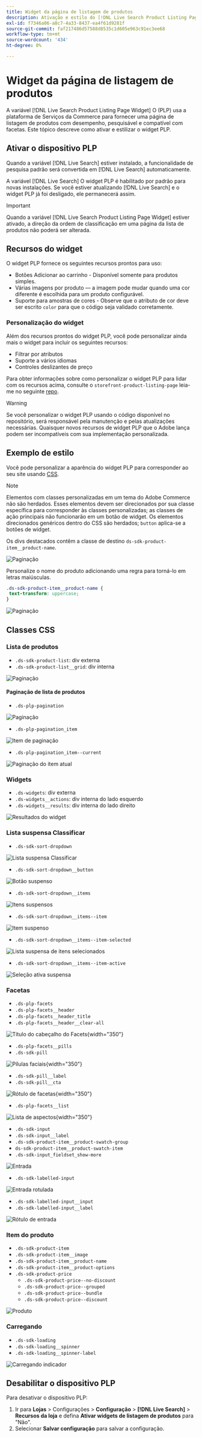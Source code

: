 ```yaml
---
title: Widget da página de listagem de produtos
description: Ativação e estilo do [!DNL Live Search Product Listing Page Widget]
exl-id: f7346a06-a8c7-4a33-8437-ea4f61d9281f
source-git-commit: faf217486d57588d8535c1d605e963c91ec3ee68
workflow-type: tm+mt
source-wordcount: '434'
ht-degree: 0%

---
```


# Widget da página de listagem de produtos

A variável [!DNL Live Search Product Listing Page Widget] O (PLP) usa a plataforma de Serviços da Commerce para fornecer uma página de listagem de produtos com desempenho, pesquisável e compatível com facetas. Este tópico descreve como ativar e estilizar o widget PLP.

## Ativar o dispositivo PLP

Quando a variável [!DNL Live Search] estiver instalado, a funcionalidade de pesquisa padrão será convertida em [!DNL Live Search] automaticamente.

A variável [!DNL Live Search] O widget PLP é habilitado por padrão para novas instalações. Se você estiver atualizando [!DNL Live Search] e o widget PLP já foi desligado, ele permanecerá assim.

>[!IMPORTANT]
>
>Quando a variável [!DNL Live Search Product Listing Page Widget] estiver ativado, a direção da ordem de classificação em uma página da lista de produtos não poderá ser alterada.

## Recursos do widget

O widget PLP fornece os seguintes recursos prontos para uso:

- Botões Adicionar ao carrinho - Disponível somente para produtos simples.
- Várias imagens por produto — a imagem pode mudar quando uma cor diferente é escolhida para um produto configurável.
- Suporte para amostras de cores - Observe que o atributo de cor deve ser escrito `color` para que o código seja validado corretamente.

### Personalização do widget

Além dos recursos prontos do widget PLP, você pode personalizar ainda mais o widget para incluir os seguintes recursos:

- Filtrar por atributos
- Suporte a vários idiomas
- Controles deslizantes de preço

Para obter informações sobre como personalizar o widget PLP para lidar com os recursos acima, consulte o `storefront-product-listing-page` leia-me no seguinte [repo](https://github.com/adobe/storefront-product-listing-page/).

>[!WARNING]
>
>Se você personalizar o widget PLP usando o código disponível no repositório, será responsável pela manutenção e pelas atualizações necessárias. Quaisquer novos recursos de widget PLP que o Adobe lança podem ser incompatíveis com sua implementação personalizada.

## Exemplo de estilo

Você pode personalizar a aparência do widget PLP para corresponder ao seu site usando [CSS](https://developer.adobe.com/commerce/frontend-core/guide/css/).

>[!NOTE]
>
>Elementos com classes personalizadas em um tema do Adobe Commerce não são herdados. Esses elementos devem ser direcionados por sua classe específica para corresponder às classes personalizadas; as classes de ação principais não funcionarão em um botão de widget. Os elementos direcionados genéricos dentro do CSS são herdados; `button` aplica-se a botões de widget.

Os divs destacados contêm a classe de destino `ds-sdk-product-item__product-name`.

![Paginação](assets/plp-css-example.png)

Personalize o nome do produto adicionando uma regra para torná-lo em letras maiúsculas.

```css
.ds-sdk-product-item__product-name {
 text-transform: uppercase;
}
```

![Paginação](assets/plp-css-example-after.png)

## Classes CSS

### Lista de produtos

- `.ds-sdk-product-list`: div externa
- `.ds-sdk-product-list__grid`: div interna

![Paginação](assets/plp-css-product-list.png)

#### Paginação de lista de produtos

- `.ds-plp-pagination`

![Paginação](assets/plp-css-pagination.png)

- `.ds-plp-pagination_item`

![Item de paginação](assets/plp-css-pagination-item.png)

- `.ds-plp-pagination_item--current`

![Paginação do item atual](assets/plp-css-pagination-item-current.png)

### Widgets

- `.ds-widgets`: div externa
- `.ds-widgets__actions`: div interna do lado esquerdo
- `.ds-widgets__results`: div interna do lado direito

![Resultados do widget](assets/plp-css-widgets.png)

### Lista suspensa Classificar

- `.ds-sdk-sort-dropdown`

![Lista suspensa Classificar](assets/plp-css-dropdown.png)

- `.ds-sdk-sort-dropdown__button`

![Botão suspenso](assets/plp-css-dropdown-button.png)

- `.ds-sdk-sort-dropdown__items`

![Itens suspensos](assets/plp-css-dropdown-items.png)

- `.ds-sdk-sort-dropdown__items--item`

![Item suspenso](assets/plp-css-dropdown-item.png)

- `.ds-sdk-sort-dropdown__items--item-selected`

![Lista suspensa de itens selecionados](assets/plp-css-dropdown-selected.png)

- `.ds-sdk-sort-dropdown__items--item-active`

![Seleção ativa suspensa](assets/plp-css-dropdown-active.png)

### Facetas

- `.ds-plp-facets`
- `.ds-plp-facets__header`
- `.ds-plp-facets__header_title`
- `.ds-plp-facets__header__clear-all`

![Título do cabeçalho do Facets](assets/plp-css-facets-title-clear.png){width="350"}

- `.ds-plp-facets__pills`
- `.ds-sdk-pill`

![Pílulas faciais](assets/plp-css-facets-pill.png){width="350"}

- `.ds-sdk-pill__label`
- `.ds-sdk-pill__cta`

![Rótulo de facetas](assets/plp-css-pill-label-cta.png){width="350"}

- `.ds-plp-facets__list`

![Lista de aspectos](assets/plp-css-facets-list.png){width="350"}

- `.ds-sdk-input`
- `.ds-sdk-input__label`
- `.ds-sdk-product-item__product-swatch-group`
- `ds-sdk-product-item__product-swatch-item`
- `.ds-sdk-input_fieldset_show-more`

![Entrada](assets/plp-css-sdk-input.png)

- `.ds-sdk-labelled-input`

![Entrada rotulada](assets/plp-css-labelled-input.png)

- `.ds-sdk-labelled-input__input`
- `.ds-sdk-labelled-input__label`

![Rótulo de entrada](assets/plp-css-labelled-input-label.png)

### Item do produto

- `.ds-sdk-product-item`
- `.ds-sdk-product-item__image`
- `.ds-sdk-product-item__product-name`
- `.ds-sdk-product-item__product-options`
- `.ds-sdk-product-price`
   - `.ds-sdk-product-price--no-discount`
   - `.ds-sdk-product-price--grouped`
   - `.ds-sdk-product-price--bundle`
   - `.ds-sdk-product-price--discount`

![Produto](assets/plp-css-product.png)

### Carregando

- `.ds-sdk-loading`
- `.ds-sdk-loading__spinner`
- `.ds-sdk-loading__spinner-label`

![Carregando indicador](assets/plp-css-loading.png)

## Desabilitar o dispositivo PLP

Para desativar o dispositivo PLP:

1. Ir para **Lojas** > Configurações > **Configuração** > **[!DNL Live Search]** > **Recursos da loja** e defina **Ativar widgets de listagem de produtos** para &quot;Não&quot;.
1. Selecionar **Salvar configuração** para salvar a configuração.
